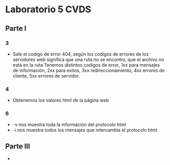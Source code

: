# Laboratorio 5 CVDS
## Parte I
### 3
+ Sale el codigo de error 404, según los codigos de errores de los servidores web significa que una ruta no se encontro, que el archivo no está en la ruta
  Tenemos distintos codigos de error, 1xx para mensajes de información, 2xx para exitos, 3xx redireccionamiento, 4xx errores de cliente, 5xx errores de servidor.
### 4
+ Obtenemos los valores html de la página web
### 6
+ -v nos muestra toda la información del protocolo html
+ -i nos muestra todos los mensajes que intercambia el protocolo html
## Parte III
+ 
